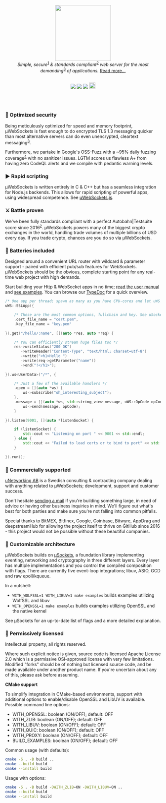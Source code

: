 
<div align="center">
<img src="https://raw.githubusercontent.com/uNetworking/uWebSockets/master/misc/logo.svg" height="180" /><br>
<i>Simple, secure</i><sup><a href="https://github.com/uNetworking/uWebSockets/tree/master/fuzzing#fuzz-testing-of-various-parsers-and-mocked-examples">1</a></sup><i> & standards compliant</i><sup><a href="https://unetworking.github.io/uWebSockets.js/report.pdf">2</a></sup><i> web server for the most demanding</i><sup><a href="https://github.com/uNetworking/uWebSockets/tree/master/benchmarks#benchmark-driven-development">3</a></sup><i> of applications.</i> <a href="https://github.com/uNetworking/uWebSockets/blob/master/misc/READMORE.md">Read more...</a>
<br><br>

<a href="https://github.com/uNetworking/uWebSockets/releases"><img src="https://img.shields.io/github/v/release/uNetworking/uWebSockets"></a> <a href="https://osv.dev/list?q=uwebsockets&affected_only=true&page=1&ecosystem=OSS-Fuzz"><img src="https://oss-fuzz-build-logs.storage.googleapis.com/badges/uwebsockets.svg" /></a> <img src="https://img.shields.io/badge/est.-2016-green" /> <a href="https://twitter.com/uNetworkingAB"><img src="https://raw.githubusercontent.com/uNetworking/uWebSockets/master/misc/follow.png" height="20"/></a>

</div>
<br><br>

### :closed_lock_with_key: Optimized security
Being meticulously optimized for speed and memory footprint, µWebSockets is fast enough to do encrypted TLS 1.3 messaging quicker than most alternative servers can do even unencrypted, cleartext messaging<sup><a href="https://github.com/uNetworking/uWebSockets/tree/master/benchmarks#benchmark-driven-development">3</a></sup>.

Furthermore, we partake in Google's OSS-Fuzz with a ~95% daily fuzzing coverage<sup><a href="https://github.com/uNetworking/uWebSockets/blob/master/misc/Screenshot_20210915-004009.png?raw=true">4</a></sup> with no sanitizer issues. LGTM scores us flawless A+ from having zero CodeQL alerts and we compile with pedantic warning levels.


### :arrow_forward: Rapid scripting
µWebSockets is written entirely in C & C++ but has a seamless integration for Node.js backends. This allows for rapid scripting of powerful apps, using widespread competence. See <a href="https://github.com/uNetworking/uWebSockets.js">µWebSockets.js</a>.

### :crossed_swords: Battle proven
We've been fully standards compliant with a perfect Autobahn|Testsuite score since 2016<sup><a href="https://unetworking.github.io/uWebSockets.js/report.pdf">2</a></sup>. µWebSockets powers many of the biggest crypto exchanges in the world, handling trade volumes of multiple billions of USD every day. If you trade crypto, chances are you do so via µWebSockets.

### :battery: Batteries included
Designed around a convenient URL router with wildcard & parameter support - paired with efficient pub/sub features for WebSockets. µWebSockets should be the obvious, complete starting point for any real-time web project with high demands.

Start building your Http & WebSocket apps in no time; <a href="https://github.com/uNetworking/uWebSockets/blob/master/misc/READMORE.md">read the user manual</a> and <a href="https://github.com/uNetworking/uWebSockets/tree/master/examples">see examples</a>. You can browse our <a href="https://unetworking.github.io/uWebSockets.js/generated/">TypeDoc</a> for a quick overview.

```c++
/* One app per thread; spawn as many as you have CPU-cores and let uWS share the listening port */
uWS::SSLApp({

    /* These are the most common options, fullchain and key. See uSockets for more options. */
    .cert_file_name = "cert.pem",
    .key_file_name = "key.pem"
    
}).get("/hello/:name", [](auto *res, auto *req) {

    /* You can efficiently stream huge files too */
    res->writeStatus("200 OK")
       ->writeHeader("Content-Type", "text/html; charset=utf-8")
       ->write("<h1>Hello ")
       ->write(req->getParameter("name"))
       ->end("!</h1>");
    
}).ws<UserData>("/*", {

    /* Just a few of the available handlers */
    .open = [](auto *ws) {
        ws->subscribe("oh_interesting_subject");
    },
    .message = [](auto *ws, std::string_view message, uWS::OpCode opCode) {
        ws->send(message, opCode);
    }
    
}).listen(9001, [](auto *listenSocket) {

    if (listenSocket) {
        std::cout << "Listening on port " << 9001 << std::endl;
    } else {
        std::cout << "Failed to load certs or to bind to port" << std::endl;
    }
    
}).run();
```
### :briefcase: Commercially supported
<a href="https://github.com/uNetworking">uNetworking AB</a> is a Swedish consulting & contracting company dealing with anything related to µWebSockets; development, support and customer success.

Don't hesitate <a href="mailto:alexhultman@gmail.com">sending a mail</a> if you're building something large, in need of advice or having other business inquiries in mind. We'll figure out what's best for both parties and make sure you're not falling into common pitfalls.

Special thanks to BitMEX, Bitfinex, Google, Coinbase, Bitwyre, AppDrag and deepstreamHub for allowing the project itself to thrive on GitHub since 2016 - this project would not be possible without these beautiful companies.

### :wrench: Customizable architecture
µWebSockets builds on <a href="https://github.com/uNetworking/uSockets">µSockets</a>, a foundation library implementing eventing, networking and cryptography in three different layers. Every layer has multiple implementations and you control the compiled composition with flags. There are currently five event-loop integrations; libuv, ASIO, GCD and raw epoll/kqueue.

In a nutshell:

* `WITH_WOLFSSL=1 WITH_LIBUV=1 make examples` builds examples utilizing WolfSSL and libuv
* `WITH_OPENSSL=1 make examples` builds examples utilizing OpenSSL and the native kernel

See µSockets for an up-to-date list of flags and a more detailed explanation.

### :handshake: Permissively licensed
Intellectual property, all rights reserved.

Where such explicit notice is given, source code is licensed Apache License 2.0 which is a permissive OSI-approved license with very few limitations. Modified "forks" should be of nothing but licensed source code, and be made available under another product name. If you're uncertain about any of this, please ask before assuming.

**CMake support**

To simplify integration in CMake-based environments, support with additional options to enable/disable OpenSSL and LibUV is available. Possible command line options:

* WITH_OPENSSL: boolean (ON/OFF); default: OFF
* WITH_ZLIB: boolean (ON/OFF); default: OFF
* WITH_LIBUV: boolean (ON/OFF); default: OFF
* WITH_QUIC: boolean (ON/OFF); default: OFF
* WITH_PROXY: boolean (ON/OFF); default: OFF
* BUILD_EXAMPLES: boolean (ON/OFF); default: OFF

Common usage (with defaults):

```sh
cmake -S . -B build ..
cmake --build build
cmake --install build
```

Usage with options:

```sh
cmake -S . -B build -DWITH_ZLIB=ON -DWITH_LIBUV=ON ..
cmake --build build
cmake --install build
```
